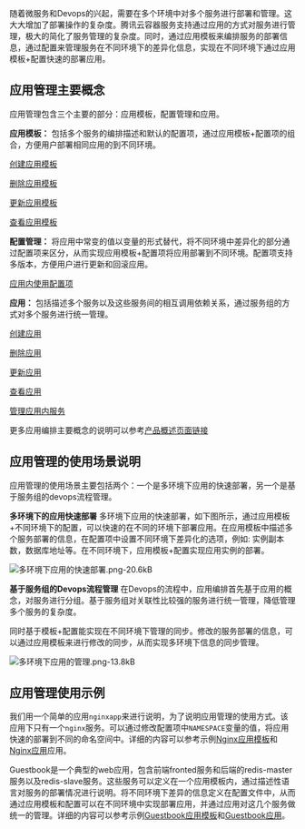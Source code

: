 ﻿随着微服务和Devops的兴起，需要在多个环境中对多个服务进行部署和管理。这大大增加了部署操作的复杂度。腾讯云容器服务支持通过应用的方式对服务进行管理，极大的简化了服务管理的复杂度。同时，通过应用模板来编排服务的部署信息，通过配置来管理服务在不同环境下的差异化信息，实现在不同环境下通过应用模板+配置快速的部署应用。

## 应用管理主要概念

应用管理包含三个主要的部分：应用模板，配置管理和应用。

**应用模板：** 包括多个服务的编排描述和默认的配置项，通过应用模板+配置项的组合，方便用户部署相同应用的到不同环境。

[创建应用模板][1]

[删除应用模板][2]

[更新应用模板][3]

[查看应用模板][4]

**配置管理：** 将应用中常变的值以变量的形式替代，将不同环境中差异化的部分通过配置项来区分，从而实现应用模板+配置项将应用部署到不同环境。配置项支持多版本，方便用户进行更新和回滚应用。

[应用内使用配置项][5]

**应用：** 包括描述多个服务以及这些服务间的相互调用依赖关系，通过服务组的方式对多个服务进行统一管理。

[创建应用][6]

[删除应用][7]

[更新应用][8]

[查看应用][9]

[管理应用内服务][10]

更多应用编排主要概念的说明可以参考[产品概述页面链接][11]

## 应用管理的使用场景说明
应用管理的使用场景主要包括两个：一个是多环境下应用的快速部署，另一个是基于服务组的devops流程管理。

**多环境下的应用快速部署**
多环境下应用的快速部署，如下图所示，通过应用模板+不同环境下的配置，可以快速的在不同的环境下部署应用。在应用模板中描述多个服务部署的信息，在配置项中设置不同环境下差异化的选项，例如: 实例副本数，数据库地址等。在不同环境下，应用模板+配置实现应用实例的部署。

![多环境下应用的快速部署.png-20.6kB][12]

**基于服务组的Devops流程管理**
在Devops的流程中，应用编排首先基于应用的概念，对服务进行分组。基于服务组对关联性比较强的服务进行统一管理，降低管理多个服务的复杂度。

同时基于模板+配置能实现在不同环境下管理的同步。修改的服务部署的信息，可以通过应用模板来进行修改的同步，从而实现多环境下信息的同步管理。

![多环境下应用的管理.png-13.8kB][13]

## 应用管理使用示例

我们用一个简单的应用`nginxapp`来进行说明，为了说明应用管理的使用方式。该应用下只有一个`nginx`服务。可以通过修改配置项中`NAMESPACE`变量的值，将应用快速的部署到不同的命名空间中。详细的内容可以参考示例[Nginx应用模板][14]和[Nginx应用][15]应用。

Guestbook是一个典型的web应用，包含前端fronted服务和后端的redis-master服务以及redis-slave服务。这些服务可以定义在一个应用模板内，通过描述性语言对服务的部署情况进行说明。将不同环境下差异的信息定义在配置文件中，从而通过应用模板和配置可以在不同环境中实现部署应用，并通过应用对这几个服务做统一的管理。详细的内容可以参考示例[Guestbook应用模板][16]和[Guestbook应用][17]。

  [1]: https://cloud.tencent.com/document/product/457/11949
  [2]: https://cloud.tencent.com/document/product/457/11950
  [3]: https://cloud.tencent.com/document/product/457/11954
  [4]: https://cloud.tencent.com/document/product/457/11955
  [5]: https://cloud.tencent.com/document/product/457/11987
  [6]: https://cloud.tencent.com/document/product/457/11942
  [7]: https://cloud.tencent.com/document/product/457/11943
  [8]: https://cloud.tencent.com/document/product/457/11947
  [9]: https://cloud.tencent.com/document/product/457/11948
  [10]: https://cloud.tencent.com/document/product/457/11989
  [11]: https://console.cloud.tencent.com/ccs/guide
  [12]: https://mc.qcloudimg.com/static/img/30ce4422ec69ff4d409c6bde714b2230/image.png
  [13]: https://mc.qcloudimg.com/static/img/a5ba801e8315e1a608b4bd7f8cad49f5/image.png
  [14]: https://cloud.tencent.com/document/product/457/11952
  [15]: https://cloud.tencent.com/document/product/457/11945
  [16]: https://cloud.tencent.com/document/product/457/11951
  [17]: https://cloud.tencent.com/document/product/457/11944